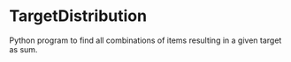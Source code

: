# TargetDistribution
Python program to find all combinations of items resulting in a given target as sum.
